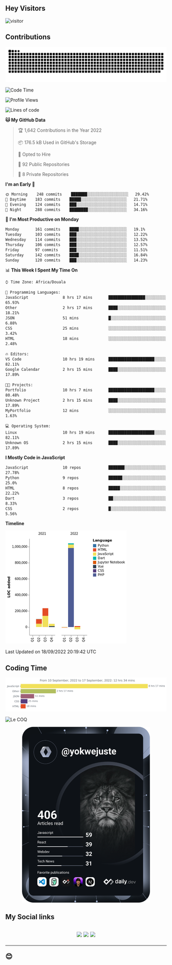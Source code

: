 ## Hey Visitors
![visitor](https://profile-counter.glitch.me/yokwejuste/count.svg)

## Contributions
<p align="center">
  <img src="https://raw.githubusercontent.com/yokwejuste/yokwejuste/output/github-contribution-grid-snake.svg" />
</p>

<!--START_SECTION:waka-->
![Code Time](http://img.shields.io/badge/Code%20Time-1%2C100%20hrs%2045%20mins-blue)

![Profile Views](http://img.shields.io/badge/Profile%20Views-10-blue)

![Lines of code](https://img.shields.io/badge/From%20Hello%20World%20I%27ve%20Written-1%20Million%20lines%20of%20code-blue)

**🐱 My GitHub Data** 

> 🏆 1,642 Contributions in the Year 2022
 > 
> 📦 176.5 kB Used in GitHub's Storage 
 > 
> 💼 Opted to Hire
 > 
> 📜 92 Public Repositories 
 > 
> 🔑 8 Private Repositories  
 > 
**I'm an Early 🐤** 

```text
🌞 Morning    248 commits    ███████░░░░░░░░░░░░░░░░░░   29.42% 
🌆 Daytime    183 commits    █████░░░░░░░░░░░░░░░░░░░░   21.71% 
🌃 Evening    124 commits    ███░░░░░░░░░░░░░░░░░░░░░░   14.71% 
🌙 Night      288 commits    ████████░░░░░░░░░░░░░░░░░   34.16%

```
📅 **I'm Most Productive on Monday** 

```text
Monday       161 commits    ████░░░░░░░░░░░░░░░░░░░░░   19.1% 
Tuesday      103 commits    ███░░░░░░░░░░░░░░░░░░░░░░   12.22% 
Wednesday    114 commits    ███░░░░░░░░░░░░░░░░░░░░░░   13.52% 
Thursday     106 commits    ███░░░░░░░░░░░░░░░░░░░░░░   12.57% 
Friday       97 commits     ███░░░░░░░░░░░░░░░░░░░░░░   11.51% 
Saturday     142 commits    ████░░░░░░░░░░░░░░░░░░░░░   16.84% 
Sunday       120 commits    ███░░░░░░░░░░░░░░░░░░░░░░   14.23%

```


📊 **This Week I Spent My Time On** 

```text
⌚︎ Time Zone: Africa/Douala

💬 Programming Languages: 
JavaScript               8 hrs 17 mins       ████████████████░░░░░░░░░   65.93% 
Other                    2 hrs 17 mins       ████░░░░░░░░░░░░░░░░░░░░░   18.21% 
JSON                     51 mins             █░░░░░░░░░░░░░░░░░░░░░░░░   6.88% 
CSS                      25 mins             ░░░░░░░░░░░░░░░░░░░░░░░░░   3.42% 
HTML                     18 mins             ░░░░░░░░░░░░░░░░░░░░░░░░░   2.48%

🔥 Editors: 
VS Code                  10 hrs 19 mins      ████████████████████░░░░░   82.11% 
Google Calendar          2 hrs 15 mins       ████░░░░░░░░░░░░░░░░░░░░░   17.89%

🐱‍💻 Projects: 
Portfolio                10 hrs 7 mins       ████████████████████░░░░░   80.48% 
Unknown Project          2 hrs 15 mins       ████░░░░░░░░░░░░░░░░░░░░░   17.89% 
MyPortfolio              12 mins             ░░░░░░░░░░░░░░░░░░░░░░░░░   1.63%

💻 Operating System: 
Linux                    10 hrs 19 mins      ████████████████████░░░░░   82.11% 
Unknown OS               2 hrs 15 mins       ████░░░░░░░░░░░░░░░░░░░░░   17.89%

```

**I Mostly Code in JavaScript** 

```text
JavaScript               10 repos            ███████░░░░░░░░░░░░░░░░░░   27.78% 
Python                   9 repos             ██████░░░░░░░░░░░░░░░░░░░   25.0% 
HTML                     8 repos             █████░░░░░░░░░░░░░░░░░░░░   22.22% 
Dart                     3 repos             ██░░░░░░░░░░░░░░░░░░░░░░░   8.33% 
CSS                      2 repos             █░░░░░░░░░░░░░░░░░░░░░░░░   5.56%

```


**Timeline**

![Chart not found](https://raw.githubusercontent.com/yokwejuste/yokwejuste/master/charts/bar_graph.png) 


 Last Updated on 18/09/2022 20:19:42 UTC
<!--END_SECTION:waka-->

## Coding Time

[![wakatime-stats](https://github.com/yokwejuste/yokwejuste/blob/master/images/stat.svg)](https://wakatime.com/@yokwejuste)

![Le COQ](https://metrics.lecoq.io/yokwejuste/)
<p align="center">
  <a href="#"><img src="https://github.com/yokwejuste/yokwejuste/blob/master/devcard.svg" width="400" alt="Yonkeu K. Steve's Dev Card"/></a>
</p>
<h2>My Social links<h2>
<p align="center">
  <a href="https://twitter.com/yokwejuste"><img src="https://img.shields.io/badge/twitter-%231DA1F2.svg?style=for-the-badge&logo=Twitter&logoColor=white"></a>
  <a href="https://linkedin.com/in/yokwejuste"><img src="https://img.shields.io/badge/linkedin-%230077B5.svg?style=for-the-badge&logo=linkedin&logoColor=white"></a>
  <a href="https://instagram.com/yokwejuste0"><img src="https://img.shields.io/badge/instagram-%23E4405F.svg?style=for-the-badge&logo=Instagram&logoColor=white"></a>
</p>
<hr>
😊
